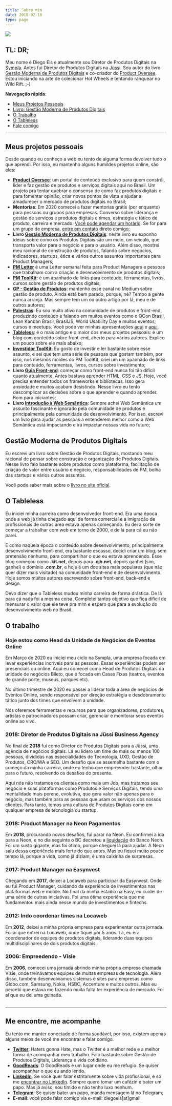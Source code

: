 ```yaml
---
title: Sobre mim
date: 2018-02-18
type: page
---
```


<!-- <img src="/images/uploads/avatar-202.jpg" alt="Uma foto do Diego Eis" class="eis-avatar-about" style="border-radius: 50%; max-width: 300px; margin: 0 auto; display: block; "> -->

![](/images/uploads/avatar-202.jpg)

## TL: DR;


Meu nome é Diego Eis e atualmente sou Diretor de Produtos Digitais na [Sympla](https://sympla.com.br). Antes fui Diretor de Produtos Digitais na [Jüssi](https://jussi.com.br/). Sou autor do livro [Gestão Moderna de Produtos Digitais](https://gestaomodernaprodutosdigitais.com/) e co-criador do [Product Oversee](https://productoversee.com). Estou iniciando na arte de colecionar Hot Wheels e tentando ranquear no Wild Rift. ;-)

**Navegação rápida**:

- [Meus Projetos Pessoais](#meus-projetos-pessoais)
- [Livro: Gestão Moderna de Produtos Digitais](#gestão-moderna-de-produtos-digitais)
- [O Trabalho](#o-trabalho)
- [O Tableless](#o-tableless)
- [Fale comigo](#me-encontre-me-acompanhe)

---

## Meus projetos pessoais

Desde quando eu conheço a web eu tento de alguma forma devolver tudo o que aprendi. Por isso, eu mantenho alguns humildes projetos online, são eles:

- **[Product Oversee](https://productoversee.com/)**: um portal de conteúdo exclusivo para quem constrói, lider e faz gestão de produtos e serviços digitais aqui no Brasil. Um projeto pra tentar quebrar o consenso de como faz produtos digitais e para fomentar opinião, criar novos pontos de vista e ajudar a amadurecer o mercado de produtos digitais no Brasil;
- **Mentorias**: Em 2020 comecei a fazer mentorias grátis (por enquanto) para pessoas ou grupos para empresas. Converso sobre liderança e gestão de serviços e produtos digitais e times, estratégia e tático de produto, carreira e mercado. [Você pode agendar um horário](https://diegoeis.as.me/schedule.php). Se for para um grupo de empresa, [entre em contato](mailto:diegoeis+mentoria@gmail.com) direto comigo;
- **Livro [Gestão Moderna de Produtos Digitais](https://gestaomodernaprodutosdigitais.com/)**: neste livro eu exponho ideias sobre como os Produtos Digitais são um meio, um veículo, que transporta valor para o negócio e para o usuário. Além disso, mostrei meu racional de construção de produtos, falando sobre negócios, indicadores, startups, ética e vários outros assuntos importantes para Product Managers;
- **[PM Letter](https://pmletter.email)** é uma Letter semanal feita para Product Managers e pessoas que trabalham com a criação e desenvolvimento de produtos digitais;
- **[PM ToolKit](http://pmtoolkit.work/)**: é um apanhado de links para conteúdo, ferramentas, livros, cursos sobre gestão de produtos digitais;
- **[GP - Gestão de Produtos](https://medium.com/gestao-produtos)**: mantenho esse canal no Medium sobre gestão de produto. Ainda está bem parado, porque, né? Tempo a gente nunca arranja. Mas sempre tem um ou outro artigo por lá, meu e de outros autores;
- **[Palestras](https://speakerdeck.com/diegoeis)**: Eu sou muito ativo na comunidade de produtos e front-end, produzindo conteúdo e falando em muitos eventos como o QCon Brasil, Lean Kanban Brasil, BrasilJS, World Usability Day e muitos eventos, cursos e meetups. Você pode ver minhas apresentações [aqui](https://speakerdeck.com/diegoeis) e [aqui](https://www.slideshare.net/diegoeis).
- **[Tableless](https://tableless.com.br/)**: é o mais antigo e o maior dos meus projetos pessoais: é um blog com conteúdo sobre front-end, aberto para vários autores. Explico um pouco sobre ele mais abaixo;
- **[Investidor ToolKit](https://investidor.netlify.com/)**: Eu gosto de investir e ler bastante sobre esse assunto, e sei que tem uma série de pessoas que gostam também, por isso, nos mesmos moldes do PM ToolKit, criei um um apanhado de links para conteúdo, ferramentas, livros, cursos sobre investimento;
- **Livro [Guia Front-end](https://www.casadocodigo.com.br/products/livro-guia-frontend)**: começar como front-end nunca foi tão difícil quanto atualmente. Antes bastava aprender HTML, CSS e JS. Hoje, você precisa entender todos os frameworks e bibliotecas. Isso gera ansiedade e muitos acabam desistindo. Nesse livro eu tento descomplicar as decisões sobre o que aprender e quando aprender. Bom para iniciantes;
- **Livro [Introdução à Web Semântica](https://www.casadocodigo.com.br/products/livro-web-semantica)**: Sempre achei Web Semântica um assunto fascinante e ignorado pela comunidade de produtos e principalmente pela comunidade de desenvolvimento. Por isso, escrevi um livro para ajudar as pessoas a entenderem melhor como a Web Semântica está impactando e irá impactar nossas vida no futuro;
<!-- - **[Fórum do Tableless](http://forum.tableless.com.br/)**: Esse está um pouco escostado, mas não requer muito trabalho. Mesmo assim, a comunidade tenta se ajudar no Fórum do Tableless, falando sobre front-end e assuntos relacionados; -->

## Gestão Moderna de Produtos Digitais

Eu escrevi um livro sobre Gestão de Produtos Digitais, mostando meu racional de pensar sobre construção e organização de Produtos Digitais. Nesse livro falo bastante sobre produtos como plataforma, facilitação de criação de valor entre usuário e negócio, responsabilidades de PM, bolha das startups e vários outros assuntos.

Você pode saber mais sobre o [livro no site oficial](https://gestaomodernaprodutosdigitais.com/).


## O Tableless

Eu iniciei minha carreira como desenvolvedor front-end. Era uma época onde a web já tinha chegado aqui de forma comercial e a imigração de profissionais de outras área estava apenas começando. Eu dei a sorte de começar a trabalhar com web em torno de 2000, e de lá para cá eu não parei. 

E como naquela época o conteúdo sobre desenvolvimento, principalmente desenvolvimento front-end, era bastante escasso, decidi criar um blog, sem pretensão nenhuma, para compartilhar o que eu estava aprendendo. Esse blog começou como **.kit.net**, depois para **.cjb.net**, depois ganhei (sim, ganhei) o domínio **.com.br**, e hoje é um dos sites mais populares (que não quer dizer mais visitado) na comunidade front-end e de desenvolvimento. Hoje somos muitos autores escrevendo sobre front-end, back-end e design.

Devo dizer que o Tableless mudou minha carreira de forma drástica. De lá para cá nada foi a mesma coisa. Completei tantos objetivo que fica difícil de mensurar o valor que ele teve pra mim e espero que para a evolução do desenvolvimento web no Brasil.

## O trabalho

### Hoje estou como Head da Unidade de Negócios de Eventos Online

Em Março de 2020 eu iniciei meu ciclo na Sympla, uma empresa focada em levar experiências incríveis para as pessoas. Essas experiências podem ser presenciais ou online. Aqui eu comecei como Head de Produtos Digitais da unidade de negócios Bileto, que é focada em Casas Fixas (teatros, eventos de grande porte, museus, parques etc). 

No último trimestre de 2020 eu passei a liderar toda a área de negócios de Eventos Online, sendo responsável por direção estratégia e desdobramento tático junto dos times que envolvem a unidade. 

Nós oferemos ferramentas e recursos para que organizadores, produtores, artistas e patrocinadores possam criar, gerenciar e monitorar seus eventos online ao vivo.

### 2018: Diretor de Produtos Digitais na Jüssi Business Agency

No final de **2018** fui como Diretor de Produtos Digitais para a Jüssi, uma agência de negócios digitais. Lá eu lidero um time de mais ou menos 100 pessoas, divididas nas especialidades de Tecnologia, UXD, Gestão de Produtos, CRO/WA e SEO. Um desafio que se assemelha bastante com o começo da minha carreira, onde eu tenho que empreender bastante, olhar para o futuro, resolvendo os desafios do presente.

Aqui nós não tratamos os clientes como mais um Job, mas tratamos seu negócio e suas plataformas como Produtos e Serviços Digitais, tendo uma mentalidade mais perene, evolutiva, que gera valor não apenas para o negócio, mas também para as pessoas que usam os serviços dos nossos clientes. Para tanto, temos uma cultura de Produtos Digitais como em qualquer empresa de tecnologia ou startup.

### 2018: Product Manager na Neon Pagamentos

Em **2018**, procurando novos desafios, fui parar na Neon. Eu confirmei a ida para a Neon, e no dia seguinte o BC decretou a [liquidação](https://www.valor.com.br/financas/5501911/bc-decreta-liquidacao-do-banco-neon) do Banco Neon. Foi um susto gigante, mas foi ótimo, porque cheguei lá para ajudar. A Neon saiu dessa experiência mais forte do que antes. Mas eu fiquei muito pouco tempo lá, porque a vida, como já diziam, é uma caixinha de surpresas.

### 2017: Product Manager na Easynvest

Chegando em **2017**, deixei a Locaweb para participar da Easynvest. Onde eu fui Product Manager, cuidando da experiência de investimentos nas plataformas web e mobile. No final da minha estadia na Easy, eu cuidei de uma série de outras iniciativas. Foi uma ótima experiência que me fundamentou mais ainda nesse mundo de investimentos e fintechs.

### 2012: Indo coordenar times na Locaweb

Em **2012**, deixei a minha própria empresa para experimentar outra jornada. Foi aí que entrei na Locaweb, onde fiquei por 5 anos. Lá, eu era coordenador de equipes de produtos digitais, liderando duas equipes multidisciplinares de dois produtos digitais.

### 2006: Empreedendo - Visie

Em **2006**, comecei uma jornada abrindo minha própria empresa chamada Visie, onde treinávamos equipes de muitas empresas de tecnologia. Além disso, também desenvolvíamos sistemas e sites para empresas como Globo.com, Samsung, Nokia, HSBC, Accenture e muitos outros. Mas eu percebi que estava me fazendo muita falta ter experiência de mercado. Foi aí que eu dei uma guinada.
<br>
<br>
<hr>

## Me encontre, me acompanhe

Eu tento me manter conectado de forma saudável, por isso, existem apenas alguns meios de você me encontrar e falar comigo.

- **[Twitter](https://twitter.com/diegoeis)**: Haters gonna Hate, mas o Twitter é a melhor rede e a melhor forma de acompanhar meu trabalho. Falo bastante sobre Gestão de Produtos Digitais, Liderança e vida cotidiano. 
- **[GoodReads](https://www.goodreads.com/author/show/14103843.Diego_Eis)**: O GoodReads é um lugar onde eu me refugio. Se quiser acompanhar o que eu ando lendo.
- **[LinkedIn](https://www.linkedin.com/in/diegoeis/)**: Se você quer falar estritamente sobre vida profissional, é só me [encontrar no LinkedIn](https://www.linkedin.com/in/diegoeis/). Sempre quero tomar um cafézin e bater um papo. Mas já aviso, sou tímido e não tenho luxo nenhum.
- **[Telegram](https://t.me/diegoeis)**: Se quiser bater um papo, manda mensagem lá no Telegram;
- **E-mail**: você pode falar comigo via e-mail: diegoeis[at]gmail